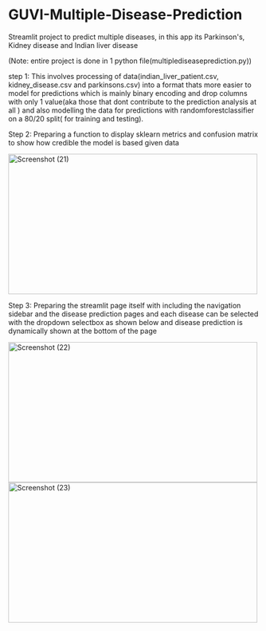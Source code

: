 # GUVI-Multiple-Disease-Prediction

Streamlit project to predict multiple diseases, in this app its Parkinson's, Kidney disease and Indian liver disease

(Note: entire project is done in 1 python file(multiplediseaseprediction.py))

step 1: This involves processing of data(indian_liver_patient.csv, kidney_disease.csv and parkinsons.csv) into a format thats more easier to model for predictions which is mainly binary encoding and drop columns with only 1 value(aka those that dont contribute to the prediction analysis at all ) and also modelling the data for predictions with randomforestclassifier on a 80/20 split( for training and testing).

Step 2: Preparing a function to display sklearn metrics and confusion matrix to show how credible the model is based given data

<img width="500" height="281" alt="Screenshot (21)" src="https://github.com/user-attachments/assets/4b069ee0-ba1d-4ec4-b083-d059fc539beb" />

Step 3: Preparing the streamlit page itself with including the navigation sidebar and the disease prediction pages and each disease can be selected with the dropdown selectbox as shown below and disease prediction is dynamically shown at the bottom of the page

<img width="500" height="281" alt="Screenshot (22)" src="https://github.com/user-attachments/assets/6d3ae6fd-2a0d-4a00-a6dc-f84c07183239" />
<img width="500" height="281" alt="Screenshot (23)" src="https://github.com/user-attachments/assets/fac52156-2d55-4b67-b036-13cfa14d4f49" />
